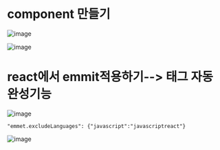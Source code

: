 # component 만들기
![image](https://github.com/understanding963852/604react/assets/60366769/f55188c7-722a-41e0-948c-4c211cd443b2)


![image](https://github.com/understanding963852/604react/assets/60366769/ee18b695-4a77-41cf-b196-1fd742825f6d)

# react에서 emmit적용하기--> 태그 자동 완성기능
![image](https://github.com/understanding963852/604react/assets/60366769/0ad1c6f9-f15e-471c-9bef-ef065c9b8828)

```
"emmet.excludeLanguages": {"javascript":"javascriptreact"}
```

![image](https://github.com/understanding963852/604react/assets/60366769/9a26c042-60e6-4222-bdb0-346b2cc53922)



